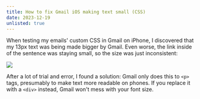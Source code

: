 ```yaml
---
title: How to fix Gmail iOS making text small (CSS)
date: 2023-12-19
unlisted: true
---
```


When testing my emails' custom CSS in Gmail on iPhone, I discovered that my 13px text was being made bigger by Gmail. Even worse, the link inside of the sentence was staying small, so the size was just inconsistent:

![](/posts/gmail-small/IMG_4351.PNG)

After a lot of trial and error, I found a solution: Gmail only does this to `<p>` tags, presumably to make text more readable on phones. If you replace it with a `<div>` instead, Gmail won't mess with your font size.
